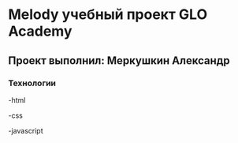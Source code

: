 # Melody учебный проект GLO Academy
## Проект выполнил: Меркушкин Александр
### Технологии
-html

-css

-javascript
